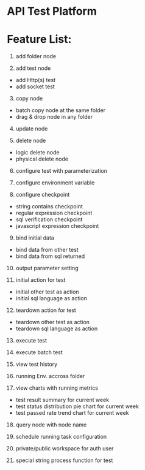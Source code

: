 # API Test Platform

# Feature List:

1. add folder node

2. add test node
 * add Http(s) test
 * add socket test

3. copy node
 * batch copy node at the same folder
 * drag & drop node in any folder

4. update node

5. delete node
 * logic delete node
 * physical delete node

6. configure test with parameterization

7. configure environment variable

8. configure checkpoint
 * string contains checkpoint
 * regular expression checkpoint
 * sql verification checkpoint
 * javascript expression checkpoint

9. bind initial data
 * bind data from other test
 * bind data from sql returned

10. output parameter setting

11. initial action for test
 * initial other test as action
 * initial sql language as action

12. teardown action for test
 * teardown other test as action
 * teardown sql language as action

13. execute test

14. execute batch test

15. view test history

16. running Env. accross folder

17. view charts with running metrics
 * test result summary for current week
 * test status distribution pie chart for current week
 * test passed rate trend chart for current week

18. query node with node name

19. schedule running task configuration

20. private/public workspace for auth user

21. special string process function for test
